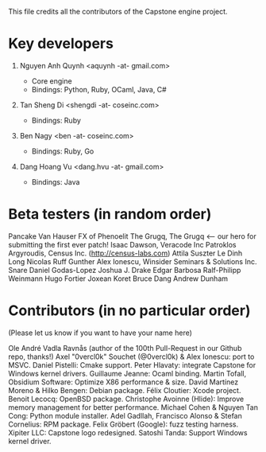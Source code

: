 This file credits all the contributors of the Capstone engine project.

Key developers
==============
1. Nguyen Anh Quynh <aquynh -at- gmail.com>
	- Core engine
	- Bindings: Python, Ruby, OCaml, Java, C#

2. Tan Sheng Di <shengdi -at- coseinc.com>
	- Bindings: Ruby

3. Ben Nagy <ben -at- coseinc.com>
	- Bindings: Ruby, Go

4. Dang Hoang Vu <dang.hvu -at- gmail.com>
	- Bindings: Java


Beta testers (in random order)
==============================
Pancake
Van Hauser
FX of Phenoelit
The Grugq, The Grugq   <-- our hero for submitting the first ever patch!
Isaac Dawson, Veracode Inc
Patroklos Argyroudis, Census Inc. (http://census-labs.com)
Attila Suszter
Le Dinh Long
Nicolas Ruff
Gunther
Alex Ionescu, Winsider Seminars & Solutions Inc.
Snare
Daniel Godas-Lopez
Joshua J. Drake
Edgar Barbosa
Ralf-Philipp Weinmann
Hugo Fortier
Joxean Koret
Bruce Dang
Andrew Dunham


Contributors (in no particular order)
=====================================
(Please let us know if you want to have your name here)

Ole André Vadla Ravnås (author of the 100th Pull-Request in our Github repo, thanks!)
Axel "0vercl0k" Souchet (@0vercl0k) & Alex Ionescu: port to MSVC.
Daniel Pistelli: Cmake support.
Peter Hlavaty: integrate Capstone for Windows kernel drivers.
Guillaume Jeanne: Ocaml binding.
Martin Tofall, Obsidium Software: Optimize X86 performance & size.
David Martínez Moreno & Hilko Bengen: Debian package.
Félix Cloutier: Xcode project.
Benoit Lecocq: OpenBSD package.
Christophe Avoinne (Hlide): Improve memory management for better performance.
Michael Cohen & Nguyen Tan Cong: Python module installer.
Adel Gadllah, Francisco Alonso & Stefan Cornelius: RPM package.
Felix Gröbert (Google): fuzz testing harness.
Xipiter LLC: Capstone logo redesigned.
Satoshi Tanda: Support Windows kernel driver.
